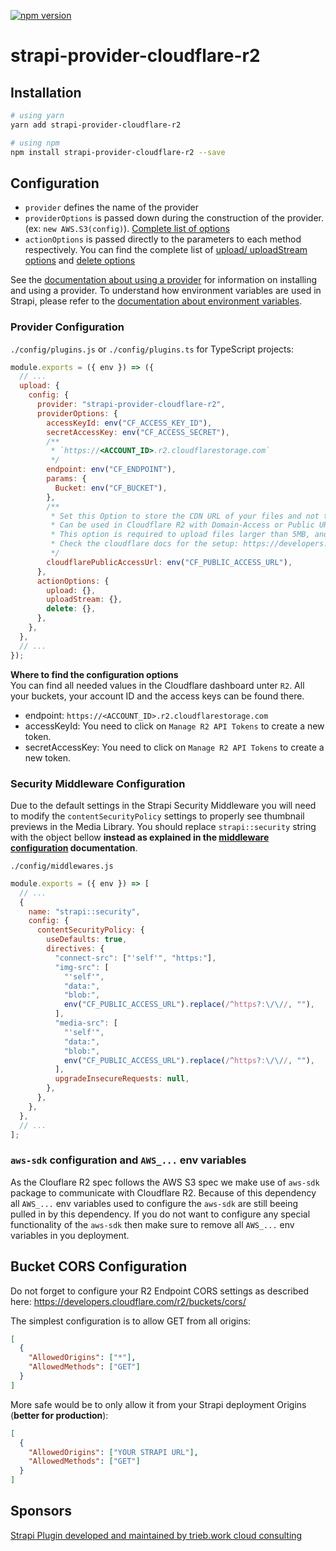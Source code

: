 [![npm version](https://badge.fury.io/js/strapi-provider-cloudflare-r2.svg)](https://badge.fury.io/js/strapi-provider-cloudflare-r2)

# strapi-provider-cloudflare-r2

## Installation

```bash
# using yarn
yarn add strapi-provider-cloudflare-r2

# using npm
npm install strapi-provider-cloudflare-r2 --save
```

## Configuration

- `provider` defines the name of the provider
- `providerOptions` is passed down during the construction of the provider. (ex: `new AWS.S3(config)`). [Complete list of options](https://docs.aws.amazon.com/AWSJavaScriptSDK/latest/AWS/S3.html#constructor-property)
- `actionOptions` is passed directly to the parameters to each method respectively. You can find the complete list of [upload/ uploadStream options](https://docs.aws.amazon.com/AWSJavaScriptSDK/latest/AWS/S3.html#upload-property) and [delete options](https://docs.aws.amazon.com/AWSJavaScriptSDK/latest/AWS/S3.html#deleteObject-property)

See the [documentation about using a provider](https://docs.strapi.io/developer-docs/latest/plugins/upload.html#using-a-provider) for information on installing and using a provider. To understand how environment variables are used in Strapi, please refer to the [documentation about environment variables](https://docs.strapi.io/developer-docs/latest/setup-deployment-guides/configurations/optional/environment.html#environment-variables).

### Provider Configuration

`./config/plugins.js` or `./config/plugins.ts` for TypeScript projects:

```js
module.exports = ({ env }) => ({
  // ...
  upload: {
    config: {
      provider: "strapi-provider-cloudflare-r2",
      providerOptions: {
        accessKeyId: env("CF_ACCESS_KEY_ID"),
        secretAccessKey: env("CF_ACCESS_SECRET"),
        /**
         * `https://<ACCOUNT_ID>.r2.cloudflarestorage.com`
         */
        endpoint: env("CF_ENDPOINT"),
        params: {
          Bucket: env("CF_BUCKET"),
        },
        /**
         * Set this Option to store the CDN URL of your files and not the R2 endpoint URL in your DB.
         * Can be used in Cloudflare R2 with Domain-Access or Public URL: https://pub-<YOUR_PULIC_BUCKET_ID>.r2.dev
         * This option is required to upload files larger than 5MB, and is highly recommended to be set.
         * Check the cloudflare docs for the setup: https://developers.cloudflare.com/r2/data-access/public-buckets/#enable-public-access-for-your-bucket
         */
        cloudflarePublicAccessUrl: env("CF_PUBLIC_ACCESS_URL"),
      },
      actionOptions: {
        upload: {},
        uploadStream: {},
        delete: {},
      },
    },
  },
  // ...
});
```

**Where to find the configuration options**  
You can find all needed values in the Cloudflare dashboard unter `R2`. All your buckets, your account ID and the access keys can be found there.

- endpoint: `https://<ACCOUNT_ID>.r2.cloudflarestorage.com`
- accessKeyId: You need to click on `Manage R2 API Tokens` to create a new token.
- secretAccessKey: You need to click on `Manage R2 API Tokens` to create a new token.

### Security Middleware Configuration

Due to the default settings in the Strapi Security Middleware you will need to modify the `contentSecurityPolicy` settings to properly see thumbnail previews in the Media Library. You should replace `strapi::security` string with the object bellow **instead as explained in the [middleware configuration](https://docs.strapi.io/developer-docs/latest/setup-deployment-guides/configurations/required/middlewares.html#loading-order) documentation**.

`./config/middlewares.js`

```js
module.exports = ({ env }) => [
  // ...
  {
    name: "strapi::security",
    config: {
      contentSecurityPolicy: {
        useDefaults: true,
        directives: {
          "connect-src": ["'self'", "https:"],
          "img-src": [
            "'self'",
            "data:",
            "blob:",
            env("CF_PUBLIC_ACCESS_URL").replace(/^https?:\/\//, ""),
          ],
          "media-src": [
            "'self'",
            "data:",
            "blob:",
            env("CF_PUBLIC_ACCESS_URL").replace(/^https?:\/\//, ""),
          ],
          upgradeInsecureRequests: null,
        },
      },
    },
  },
  // ...
];
```

### `aws-sdk` configuration and `AWS_...` env variables

As the Clouflare R2 spec follows the AWS S3 spec we make use of `aws-sdk` package to communicate with Cloudflare R2. Because of this dependency all `AWS_...` env variables used to configure the `aws-sdk` are still beeing pulled in by this dependency. If you do not want to configure any special functionality of the `aws-sdk` then make sure to remove all `AWS_...` env variables in you deployment.

## Bucket CORS Configuration

Do not forget to configure your R2 Endpoint CORS settings as described here: https://developers.cloudflare.com/r2/buckets/cors/

The simplest configuration is to allow GET from all origins:

```json
[
  {
    "AllowedOrigins": ["*"],
    "AllowedMethods": ["GET"]
  }
]
```

More safe would be to only allow it from your Strapi deployment Origins (**better for production**):

```json
[
  {
    "AllowedOrigins": ["YOUR STRAPI URL"],
    "AllowedMethods": ["GET"]
  }
]
```

## Sponsors

[Strapi Plugin developed and maintained by trieb.work cloud consulting](https://trieb.work/)
